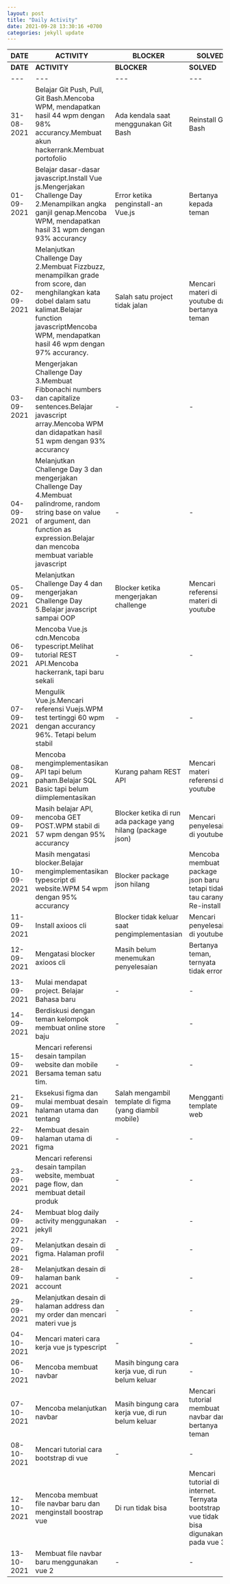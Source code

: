 ```yaml
---
layout: post
title: "Daily Activity"
date: 2021-09-28 13:30:16 +0700
categories: jekyll update
---
```


| **DATE**   | **ACTIVITY**                                                                                                                                                                                                       | **BLOCKER**                                                  | **SOLVED**                                                                           | **REPOSITORY**                                                                           |
| ---------- | ------------------------------------------------------------------------------------------------------------------------------------------------------------------------------------------------------------------ | ------------------------------------------------------------ | ------------------------------------------------------------------------------------ | ---------------------------------------------------------------------------------------- |
| **DATE**   | **ACTIVITY**                                                                                                                                                                                                       | **BLOCKER**                                                  | **SOLVED**                                                                           | **REPOSITORY**                                                                           |
| ---        | ---                                                                                                                                                                                                                | ---                                                          | ---                                                                                  | ---                                                                                      |
| 31-08-2021 | Belajar Git Push, Pull, Git Bash.Mencoba WPM, mendapatkan hasil 44 wpm dengan 98% accurancy.Membuat akun hackerrank.Membuat portofolio                                                                             | Ada kendala saat menggunakan Git Bash                        | Reinstall Git Bash                                                                   | [https://github.com/adhanir/portofolio](https://github.com/adhanir/portofolio)           |
| 01-09-2021 | Belajar dasar-dasar javascript.Install Vue js.Mengerjakan Challenge Day 2.Menampilkan angka ganjil genap.Mencoba WPM, mendapatkan hasil 31 wpm dengan 93% accurancy                                                | Error ketika penginstall-an Vue.js                           | Bertanya kepada teman                                                                | [https://github.com/adhanir/Challenge-Day-2](https://github.com/adhanir/Challenge-Day-2) |
| 02-09-2021 | Melanjutkan Challenge Day 2.Membuat Fizzbuzz, menampilkan grade from score, dan menghilangkan kata dobel dalam satu kalimat.Belajar function javascriptMencoba WPM, mendapatkan hasil 46 wpm dengan 97% accurancy. | Salah satu project tidak jalan                               | Mencari materi di youtube dan bertanya teman                                         | [https://github.com/adhanir/Challenge-Day-2](https://github.com/adhanir/Challenge-Day-2) |
| 03-09-2021 | Mengerjakan Challenge Day 3.Membuat Fibbonachi numbers dan capitalize sentences.Belajar javascript array.Mencoba WPM dan didapatkan hasil 51 wpm dengan 93% accurancy                                              | -                                                            | -                                                                                    | [https://github.com/adhanir/Challenge-Day-3](https://github.com/adhanir/Challenge-Day-3) |
| 04-09-2021 | Melanjutkan Challenge Day 3 dan mengerjakan Challenge Day 4.Membuat palindrome, random string base on value of argument, dan function as expression.Belajar dan mencoba membuat variable javascript                | -                                                            | -                                                                                    | [https://github.com/adhanir/Challenge-Day-4](https://github.com/adhanir/Challenge-Day-4) |
| 05-09-2021 | Melanjutkan Challenge Day 4 dan mengerjakan Challenge Day 5.Belajar javascript sampai OOP                                                                                                                          | Blocker ketika mengerjakan challenge                         | Mencari referensi materi di youtube                                                  | [https://github.com/adhanir/Challenge-Day-5](https://github.com/adhanir/Challenge-Day-5) |
| 06-09-2021 | Mencoba Vue.js cdn.Mencoba typescript.Melihat tutorial REST API.Mencoba hackerrank, tapi baru sekali                                                                                                               | -                                                            | -                                                                                    | -                                                                                        |
| 07-09-2021 | Mengulik Vue.js.Mencari referensi Vuejs.WPM test tertinggi 60 wpm dengan accurancy 96%. Tetapi belum stabil                                                                                                        | -                                                            | -                                                                                    | -                                                                                        |
| 08-09-2021 | Mencoba mengimplementasikan API tapi belum paham.Belajar SQL Basic tapi belum diimplementasikan                                                                                                                    | Kurang paham REST API                                        | Mencari materi referensi di youtube                                                  | -                                                                                        |
| 09-09-2021 | Masih belajar API, mencoba GET POST.WPM stabil di 57 wpm dengan 95% accurancy                                                                                                                                      | Blocker ketika di run ada package yang hilang (package json) | Mencari penyelesaian di youtube                                                      | -                                                                                        |
| 10-09-2021 | Masih mengatasi blocker.Belajar mengimplementasikan typescript di website.WPM 54 wpm dengan 95% accurancy                                                                                                          | Blocker package json hilang                                  | Mencoba membuat package json baru tetapi tidak tau caranya. Re-install               | -                                                                                        |
| 11-09-2021 | Install axioos cli                                                                                                                                                                                                 | Blocker tidak keluar saat pengimplementasian                 | Mencari penyelesaian di youtube                                                      | -                                                                                        |
| 12-09-2021 | Mengatasi blocker axioos cli                                                                                                                                                                                       | Masih belum menemukan penyelesaian                           | Bertanya teman, ternyata tidak error                                                 | -                                                                                        |
| 13-09-2021 | Mulai mendapat project. Belajar Bahasa baru                                                                                                                                                                        | -                                                            | -                                                                                    | -                                                                                        |
| 14-09-2021 | Berdiskusi dengan teman kelompok membuat online store baju                                                                                                                                                         | -                                                            | -                                                                                    | -                                                                                        |
| 15-09-2021 | Mencari referensi desain tampilan website dan mobile Bersama teman satu tim.                                                                                                                                       | -                                                            | -                                                                                    | -                                                                                        |
| 21-09-2021 | Eksekusi figma dan mulai membuat desain halaman utama dan tentang                                                                                                                                                  | Salah mengambil template di figma (yang diambil mobile)      | Mengganti template web                                                               | -                                                                                        |
| 22-09-2021 | Membuat desain halaman utama di figma                                                                                                                                                                              | -                                                            | -                                                                                    | -                                                                                        |
| 23-09-2021 | Mencari referensi desain tampilan website, membuat page flow, dan membuat detail produk                                                                                                                            | -                                                            | -                                                                                    | -                                                                                        |
| 24-09-2021 | Membuat blog daily activity menggunakan jekyll                                                                                                                                                                     | -                                                            | -                                                                                    | -                                                                                        |
| 27-09-2021 | Melanjutkan desain di figma. Halaman profil                                                                                                                                                                        | -                                                            | -                                                                                    | -                                                                                        |
| 28-09-2021 | Melanjutkan desain di halaman bank account                                                                                                                                                                         | -                                                            | -                                                                                    | -                                                                                        |
| 29-09-2021 | Melanjutkan desain di halaman address dan my order dan mencari materi vue js                                                                                                                                       | -                                                            | -                                                                                    | -                                                                                        |
| 04-10-2021 | Mencari materi cara kerja vue js typescript                                                                                                                                                                        | -                                                            | -                                                                                    | -                                                                                        |
| 06-10-2021 | Mencoba membuat navbar                                                                                                                                                                                             | Masih bingung cara kerja vue, di run belum keluar            | -                                                                                    | -                                                                                        |
| 07-10-2021 | Mencoba melanjutkan navbar                                                                                                                                                                                         | Masih bingung cara kerja vue, di run belum keluar            | Mencari tutorial membuat navbar dan bertanya teman                                   | -                                                                                        |
| 08-10-2021 | Mencari tutorial cara bootstrap di vue                                                                                                                                                                             | -                                                            | -                                                                                    | -                                                                                        |
| 12-10-2021 | Mencoba membuat file navbar baru dan menginstall boostrap vue                                                                                                                                                      | Di run tidak bisa                                            | Mencari tutorial di internet. Ternyata bootstrap vue tidak bisa digunakan pada vue 3 | -                                                                                        |
| 13-10-2021 | Membuat file navbar baru menggunakan vue 2                                                                                                                                                                         | -                                                            | -                                                                                    | -                                                                                        |
